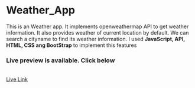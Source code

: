 # Weather_App

<p>This is an Weather app. It implements openweathermap API to get weather information. It also provides weather of current location by default. We can search a cityname to find its weather information. I used <strong>JavaScript, API, HTML, CSS ang BootStrap</strong> to implement this features</p>
<h3>Live preview is available. Click below</h3>
<br/>
<a href="https://jahedweatherapp.netlify.app">Live Link</a>
